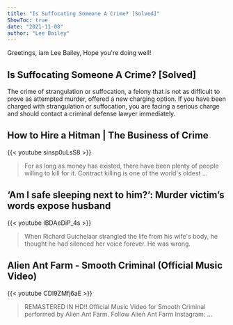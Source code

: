 ```yaml
---
title: "Is Suffocating Someone A Crime? [Solved]"
ShowToc: true 
date: "2021-11-08"
author: "Lee Bailey" 
---
```


Greetings, iam Lee Bailey, Hope you're doing well!
## Is Suffocating Someone A Crime? [Solved]
The crime of strangulation or suffocation, a felony that is not as difficult to prove as attempted murder, offered a new charging option. If you have been charged with strangulation or suffocation, you are facing a serious charge and should contact a criminal defense lawyer immediately.

## How to Hire a Hitman | The Business of Crime
{{< youtube sinsp0uLsS8 >}}
>For as long as money has existed, there have been plenty of people willing to kill for it. Contract killing is one of the world's oldest ...

## ‘Am I safe sleeping next to him?’: Murder victim’s words expose husband
{{< youtube IBDAeDiP_4s >}}
>When Richard Guichelaar strangled the life from his wife's body, he thought he had silenced her voice forever. He was wrong.

## Alien Ant Farm - Smooth Criminal (Official Music Video)
{{< youtube CDl9ZMfj6aE >}}
>REMASTERED IN HD!! Official Music Video for Smooth Criminal performed by Alien Ant Farm. Follow Alien Ant Farm Instagram: ...

